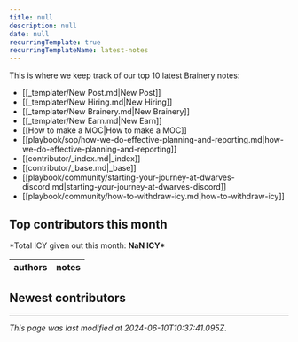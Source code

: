 ```yaml
---
title: null
description: null
date: null
recurringTemplate: true
recurringTemplateName: latest-notes
---
```


This is where we keep track of our top 10 latest Brainery notes:

- [[_templater/New Post.md|New Post]]
- [[_templater/New Hiring.md|New Hiring]]
- [[_templater/New Brainery.md|New Brainery]]
- [[_templater/New Earn.md|New Earn]]
- [[How to make a MOC|How to make a MOC]]
- [[playbook/sop/how-we-do-effective-planning-and-reporting.md|how-we-do-effective-planning-and-reporting]]
- [[contributor/_index.md|_index]]
- [[contributor/_base.md|_base]]
- [[playbook/community/starting-your-journey-at-dwarves-discord.md|starting-your-journey-at-dwarves-discord]]
- [[playbook/community/how-to-withdraw-icy.md|how-to-withdraw-icy]]

## Top contributors this month

\*Total ICY given out this month: **NaN ICY\***

| authors | notes |
| ------- | ----- |

## Newest contributors

---

_This page was last modified at 2024-06-10T10:37:41.095Z_.
